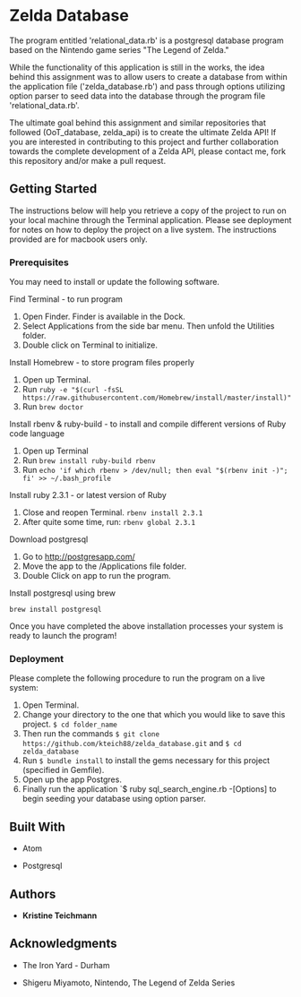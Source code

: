 # Zelda Database

The program entitled 'relational_data.rb' is a postgresql database program based on the Nintendo game series "The Legend of Zelda." 

While the functionality of this application is still in the works, the idea behind this assignment was to allow users to create a database from within the application file ('zelda_database.rb') and pass through options utilizing option parser to seed data into the database through the program file 'relational_data.rb'.  

The ultimate goal behind this assignment and similar repositories that followed (OoT_database, zelda_api) is to create the ultimate Zelda API! If you are interested in contributing to this project and further collaboration towards the complete development of a Zelda API, please contact me, fork this repository and/or make a pull request. 


## Getting Started

The instructions below will help you retrieve a copy of the project to run on your local machine through the Terminal application. Please see deployment for notes on how to deploy the project on a live system.  The instructions provided are for macbook users only.

### Prerequisites

You may need to install or update the following software.

Find Terminal - to run program
  1. Open Finder. Finder is available in the Dock.
  2. Select Applications from the side bar menu.  Then unfold the Utilities folder.
  3. Double click on Terminal to initialize.

Install Homebrew - to store program files properly
  1. Open up Terminal.
  2. Run `ruby -e "$(curl -fsSL https://raw.githubusercontent.com/Homebrew/install/master/install)"`
  3. Run `brew doctor`

Install rbenv & ruby-build - to install and compile different versions of Ruby code language
  1. Open up Terminal
  2. Run `brew install ruby-build rbenv`
  3. Run `echo 'if which rbenv > /dev/null; then eval "$(rbenv init -)"; fi' >> ~/.bash_profile`

Install ruby 2.3.1 - or latest version of Ruby
  1. Close and reopen Terminal. `rbenv install 2.3.1`
  2. After quite some time, run: `rbenv global 2.3.1`
  
Download postgresql
  1. Go to http://postgresapp.com/
  2. Move the app to the /Applications file folder.
  3. Double Click on app to run the program.

Install postgresql using brew
```
brew install postgresql
```

Once you have completed the above installation processes your system is ready to launch the program!

### Deployment

Please complete the following procedure to run the program on a live system:
  1. Open Terminal.
  2. Change your directory to the one that which you would like to save this project. `$ cd folder_name`
  3. Then run the commands `$ git clone https://github.com/kteich88/zelda_database.git` and `$ cd zelda_database`
  4. Run `$ bundle install` to install the gems necessary for this project (specified in Gemfile).
  5. Open up the app Postgres.
  6. Finally run the application `$ ruby sql_search_engine.rb -[Options] to begin seeding your database using option parser. 

## Built With

* Atom

* Postgresql

## Authors

* **Kristine Teichmann**

## Acknowledgments

* The Iron Yard - Durham

* Shigeru Miyamoto, Nintendo, The Legend of Zelda Series
